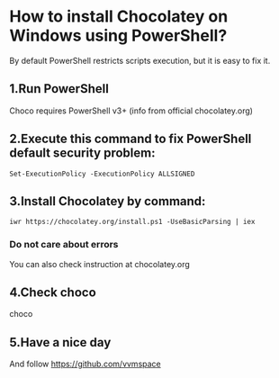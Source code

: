 # How to install Chocolatey on Windows using PowerShell?
By default PowerShell restricts scripts execution, but it is easy to fix it.
## 1.Run PowerShell
Choco requires PowerShell v3+ (info from official chocolatey.org)
## 2.Execute this command to fix PowerShell default security problem:
```
Set-ExecutionPolicy -ExecutionPolicy ALLSIGNED
```
## 3.Install Chocolatey by command:
```
iwr https://chocolatey.org/install.ps1 -UseBasicParsing | iex
```
### Do not care about errors
You can also check instruction at chocolatey.org

## 4.Check choco
choco
## 5.Have a nice day
And follow https://github.com/vvmspace